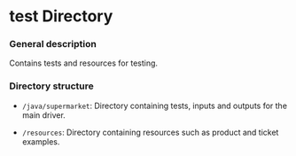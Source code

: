 # test Directory

### General description
Contains tests and resources for testing.
### Directory structure
- `/java/supermarket`: Directory containing tests, inputs and outputs for the main driver.


- `/resources`: Directory containing resources such as product and ticket examples.
